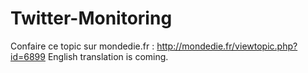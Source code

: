 # Twitter-Monitoring
Confaire ce topic sur mondedie.fr : http://mondedie.fr/viewtopic.php?id=6899
English translation is coming.
